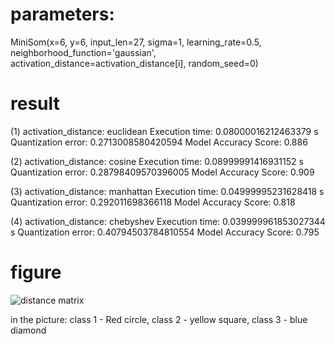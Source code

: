 
# parameters:

MiniSom(x=6, y=6, input_len=27, sigma=1, learning_rate=0.5, neighborhood_function='gaussian', activation_distance=activation_distance[i], random_seed=0)

# result
(1) activation_distance: euclidean
Execution time: 0.08000016212463379 s
Quantization error: 0.2713008580420594
Model Accuracy Score:  0.886

(2) activation_distance: cosine
Execution time: 0.08999991416931152 s
Quantization error: 0.28798409570396005
Model Accuracy Score:  0.909

(3) activation_distance: manhattan
Execution time: 0.04999995231628418 s
Quantization error: 0.292011698366118
Model Accuracy Score:  0.818

(4) activation_distance: chebyshev
Execution time: 0.039999961853027344 s
Quantization error: 0.40794503784810554
Model Accuracy Score:  0.795

# figure
![distance matrix](https://user-images.githubusercontent.com/65076718/172353657-42840d72-874e-46ef-8a52-974e401f4643.png)

in the picture:  class 1 - Red circle, class 2 - yellow square, class 3 - blue diamond
